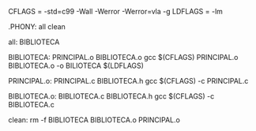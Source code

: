 CFLAGS = -std=c99 -Wall -Werror -Werror=vla -g
LDFLAGS = -lm

.PHONY: all clean

all: BIBLIOTECA

BIBLIOTECA: PRINCIPAL.o BIBLIOTECA.o
	gcc $(CFLAGS) PRINCIPAL.o BIBLIOTECA.o -o BILIOTECA $(LDFLAGS)

PRINCIPAL.o: PRINCIPAL.c BIBLIOTECA.h
	gcc $(CFLAGS) -c PRINCIPAL.c

BIBLIOTECA.o: BIBLIOTECA.c BIBLIOTECA.h
	gcc $(CFLAGS) -c BIBLIOTECA.c

clean:
	rm -f BIBLIOTECA BIBLIOTECA.o PRINCIPAL.o
